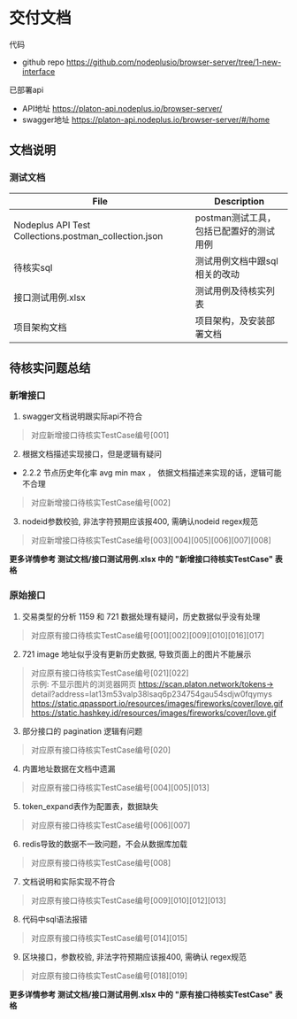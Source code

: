 # 交付文档

代码
- github repo https://github.com/nodeplusio/browser-server/tree/1-new-interface

已部署api
- API地址 https://platon-api.nodeplus.io/browser-server/
- swagger地址 https://platon-api.nodeplus.io/browser-server/#/home


## 文档说明
### 测试文档

| File                                                  | Description |
|-------------------------------------------------------|-------------|
| Nodeplus API Test Collections.postman_collection.json | postman测试工具，包括已配置好的测试用例       |
| 待核实sql                                             | 测试用例文档中跟sql相关的改动            |
| 接口测试用例.xlsx                                     | 测试用例及待核实列表            |
| 项目架构文档                                          | 项目架构，及安装部署文档            |


## 待核实问题总结
### 新增接口
1. swagger文档说明跟实际api不符合
> 对应新增接口待核实TestCase编号[001]
2. 根据文档描述实现接口，但是逻辑有疑问
- 2.2.2 节点历史年化率   avg min max ， 依据文档描述来实现的话，逻辑可能不合理
> 对应新增接口待核实TestCase编号[002]
3. nodeid参数校验, 非法字符预期应该报400, 需确认nodeid regex规范
> 对应新增接口待核实TestCase编号[003][004][005][006][007][008]

**更多详情参考 测试文档/接口测试用例.xlsx 中的 "新增接口待核实TestCase" 表格**

### 原始接口
1. 交易类型的分析  1159 和 721 数据处理有疑问，历史数据似乎没有处理
> 对应原有接口待核实TestCase编号[001][002][009][010][016][017]

2. 721 image 地址似乎没有更新历史数据, 导致页面上的图片不能展示
> 对应原有接口待核实TestCase编号[021][022]  
> 示例: 不显示图片的浏览器网页 https://scan.platon.network/tokens-> detail?address=lat13m53valp38lsaq6p234754gau54sdjw0fqymys
> https://static.qpassport.io/resources/images/fireworks/cover/love.gif
> https://static.hashkey.id/resources/images/fireworks/cover/love.gif
3. 部分接口的 pagination 逻辑有问题
> 对应原有接口待核实TestCase编号[020]
4. 内置地址数据在文档中遗漏
> 对应原有接口待核实TestCase编号[004][005][013]
5. token_expand表作为配置表，数据缺失
> 对应原有接口待核实TestCase编号[006][007]
6. redis导致的数据不一致问题，不会从数据库加载
> 对应原有接口待核实TestCase编号[008]
7. 文档说明和实际实现不符合
> 对应原有接口待核实TestCase编号[009][010][012][013]
8. 代码中sql语法报错
> 对应原有接口待核实TestCase编号[014][015]
9. 区块接口，参数校验, 非法字符预期应该报400, 需确认 regex规范
> 对应原有接口待核实TestCase编号[018][019]

**更多详情参考 测试文档/接口测试用例.xlsx 中的 "原有接口待核实TestCase" 表格**
